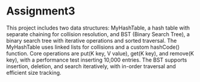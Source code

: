 # Assignment3
This project includes two data structures: MyHashTable, a hash table with separate chaining for collision resolution, and BST (Binary Search Tree), a binary search tree with iterative operations and sorted traversal. The MyHashTable uses linked lists for collisions and a custom hashCode() function. Core operations are put(K key, V value), get(K key), and remove(K key), with a performance test inserting 10,000 entries. The BST supports insertion, deletion, and search iteratively, with in-order traversal and efficient size tracking.
